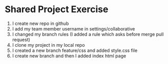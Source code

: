# Shared Project Exercise 

1. I create new repo in github
2. I add my team member username in settings/collaborative
3. I changed my branch rules (I added a rule which asks before merge pull request)
4. I clone my project in my local repo
5. I created a new branch feature/css and added style.css file
6. I create new branch and then I added index html page